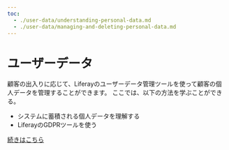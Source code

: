 ```yaml
---
toc:
  - ./user-data/understanding-personal-data.md
  - ./user-data/managing-and-deleting-personal-data.md
---
```

# ユーザーデータ

顧客の出入りに応じて、Liferayのユーザーデータ管理ツールを使って顧客の個人データを管理することができます。 ここでは、以下の方法を学ぶことができる。

* システムに蓄積される個人データを理解する
* LiferayのGDPRツールを使う

[続きはこちら](./user-data/understanding-personal-data.md)

